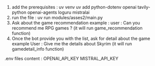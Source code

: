 1. add the prerequisites :
   uv venv
   uv add python-dotenv openai tavily-python openai-agents loguru mistralai
2. run the file :
   uv run modules/asses2/main.py
3. Ask about the game recommendation
   example : user : Can you recommend me RPG games ? (it will run game_recommendation function)
4. Once the bot provide you with the list, ask for detail about the game
   example User : Give me the details about Skyrim (it will run gamedetail_info function)

.env files content : 
OPENAI_API_KEY
MISTRAL_API_KEY


